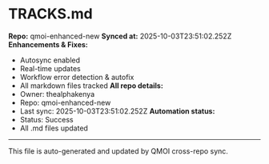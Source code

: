 # TRACKS.md

**Repo:** qmoi-enhanced-new
**Synced at:** 2025-10-03T23:51:02.252Z
**Enhancements & Fixes:**
- Autosync enabled
- Real-time updates
- Workflow error detection & autofix
- All markdown files tracked
**All repo details:**
- Owner: thealphakenya
- Repo: qmoi-enhanced-new
- Last sync: 2025-10-03T23:51:02.252Z
**Automation status:**
- Status: Success
- All .md files updated
---
This file is auto-generated and updated by QMOI cross-repo sync.
